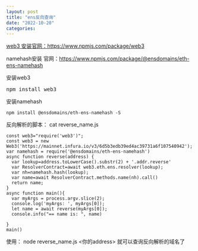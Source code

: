 ```yaml
---
layout: post
title: "ens反向查询"
date: "2022-10-20"
categories: 
---
```

<p><a href="https://www.npmjs.com/package/web3">web3 安装官网：https://www.npmjs.com/package/web3</a></p>

<p>namehash安装 官网：<a href="https://www.npmjs.com/package/@ensdomains/eth-ens-namehash">https://www.npmjs.com/package/@ensdomains/eth-ens-namehash</a></p>

<p>安装web3</p>

<div class="highlight highlight-source-shell">
<pre>
<span>npm install web3</span></pre>

<p>安装namehash</p>

<p><span><code>npm install @ensdomains/eth-ens-namehash -S</code></span></p>

<p>反向解析的脚本： cat reverse_name.js</p>

<pre>
<code>const web3=&quot;require(&#39;web3&#39;)&quot;;
const web3 = new Web3(&#39;https://mainnet.infura.io/v3/6d5b3edb39ed4ac39731a6f107540942&#39;);
var namehash = require(&#39;@ensdomains/eth-ens-namehash&#39;)
async function reverse(address) {
&nbsp; var lookup=address.toLowerCase().substr(2) + &#39;.addr.reverse&#39;
&nbsp; var ResolverContract=await web3.eth.ens.resolver(lookup);
&nbsp; var nh=namehash.hash(lookup);
&nbsp; var name=await ResolverContract.methods.name(nh).call()
&nbsp; return name;
}
async function main(){
&nbsp; var myArgs = process.argv.slice(2);
&nbsp; console.log(&#39;myArgs: &#39;, myArgs[0]);
&nbsp; let name = await reverse(myArgs[0]);
&nbsp; console.info(&quot;== name is: &quot;, name)

}
main()</code></pre>

<p>使用： node reverse_name.js &lt;你的address&gt; 就可以查询反向解析的域名了</p>
</div>

